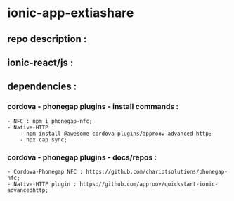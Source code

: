 # ionic-app-extiashare

## repo description :

## ionic-react/js :

## dependencies :

### cordova - phonegap plugins - install commands :

    - NFC : npm i phonegap-nfc;
    - Native-HTTP : 
        - npm install @awesome-cordova-plugins/approov-advanced-http;
        - npx cap sync;

### cordova - phonegap plugins - docs/repos :

    - Cordova-Phonegap NFC : https://github.com/chariotsolutions/phonegap-nfc;
    - Native-HTTP plugin : https://github.com/approov/quickstart-ionic-advancedhttp;

